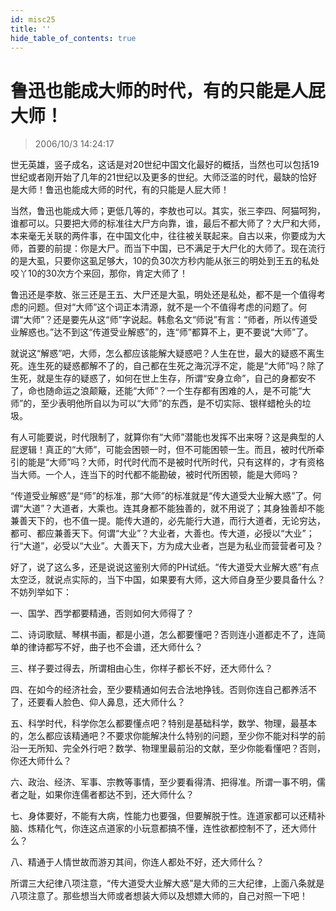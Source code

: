 ```yaml
---
id: misc25
title: ''
hide_table_of_contents: true
---
```


# 鲁迅也能成大师的时代，有的只能是人屁大师！

> 2006/10/3 14:24:17

世无英雄，竖子成名，这话是对20世纪中国文化最好的概括，当然也可以包括19世纪或者刚开始了几年的21世纪以及更多的世纪。大师泛滥的时代，最缺的恰好是大师！鲁迅也能成大师的时代，有的只能是人屁大师！
 
当然，鲁迅也能成大师；更低几等的，李敖也可以。其实，张三李四、阿猫呵狗，谁都可以。只要把大师的标准往大尸方向靠，谁，最后不都大师了？大尸和大师，本来毫无关联的两件事，在中国文化中，往往被关联起来。自古以来，你要成为大师，首要的前提：你是大尸。而当下中国，已不满足于大尸化的大师了。现在流行的是大虱，只要你这虱足够大，10的负30次方秒内能从张三的明处到王五的私处咬丫10的30次方个来回，那你，肯定大师了！

鲁迅还是李敖、张三还是王五、大尸还是大虱，明处还是私处，都不是一个值得考虑的问题。但对“大师”这个词正本清源，就不是一个不值得考虑的问题了。何谓“大师”？还是要先从这“师”字说起。韩愈名文“师说”有言：“师者，所以传道受业解惑也。”达不到这“传道受业解惑”的，连“师”都算不上，更不要说“大师”了。

就说这“解惑”吧，大师，怎么都应该能解大疑惑吧？人生在世，最大的疑惑不离生死。连生死的疑惑都解不了的，自己都在生死之海沉浮不定，能是“大师”吗？除了生死，就是生存的疑惑了，如何在世上生存，所谓“安身立命”，自己的身都安不了，命也随命运之浪颠簸，还能“大师”？一个生存都有困难的人，是不可能“大师”的，至少表明他所自以为可以“大师”的东西，是不切实际、银样蜡枪头的垃圾。

有人可能要说，时代限制了，就算你有“大师”潜能也发挥不出来呀？这是典型的人屁逻辑！真正的“大师”，可能会困顿一时，但不可能困顿一生。而且，被时代所牵引的能是“大师”吗？大师，时代时代而不是被时代所时代，只有这样的，才有资格当大师。一个人，连当下的时代都不能勘破，被时代所困顿，能是大师吗？

“传道受业解惑”是“师”的标准，那“大师”的标准就是“传大道受大业解大惑”了。何谓“大道”？大道者，大乘也。连其身都不能独善的，就不用说了；其身独善却不能兼善天下的，也不值一提。能传大道的，必先能行大道，而行大道者，无论穷达，都可、都应兼善天下。何谓“大业”？大业者，大善也。传大道，必授以“大业”；行“大道”，必受以“大业”。大善天下，方为成大业者，岂是为私业而营营者可及？

好了，说了这么多，还是说说这鉴别大师的PH试纸。“传大道受大业解大惑”有点太空泛，就说点实际的，当下中国，如果要有大师，这大师自身至少要具备什么？不妨列举如下：

一、国学、西学都要精通，否则如何大师得了？

二、诗词歌赋、琴棋书画，都是小道，怎么都要懂吧？否则连小道都走不了，连简单的律诗都写不好，曲子也不会谱，还大师什么？

三、样子要过得去，所谓相由心生，你样子都长不好，还大师什么？

四、在如今的经济社会，至少要精通如何去合法地挣钱。否则你连自己都养活不了，还要看人脸色、仰人鼻息，还大师什么？

五、科学时代，科学你怎么都要懂点吧？特别是基础科学，数学、物理，最基本的，怎么都应该精通吧？不要求你能解决什么特别的问题，至少你不能对科学的前沿一无所知、完全外行吧？数学、物理里最前沿的文献，至少你能看懂吧？否则，你还大师什么？

六、政治、经济、军事、宗教等事情，至少要看得清、把得准。所谓一事不明，儒者之耻，如果你连儒者都达不到，还大师什么？

七、身体要好，不能有大病，性能力也要强，但要解脱于性。连道家都可以还精补脑、炼精化气，你连这点道家的小玩意都搞不懂，连性欲都控制不了，还大师什么？

八、精通于人情世故而游刃其间，你连人都处不好，还大师什么？

所谓三大纪律八项注意，“传大道受大业解大惑”是大师的三大纪律，上面八条就是八项注意了。那些想当大师或者想装大师以及想嫖大师的，自己对照一下吧！
